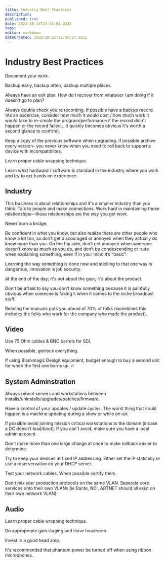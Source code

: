 ```yaml
---
title: Industry Best Practices
description: 
published: true
date: 2022-10-14T23:13:01.332Z
tags: 
editor: markdown
dateCreated: 2022-10-12T22:59:57.565Z
---
```


# Industry Best Practices

Document your work.

Backup early, backup often, backup multiple places.

Always have an exit plan. How do I recover from whatever I am doing if it doesn’t go to plan?
 
Always double check you're recording. If possible have a backup record. (As an excercise, consider how much it would cost / how much work it would take to re-create the program/performance if the record didn't happen or the record failed... it quickly becomes obvious it's worth a second glance to confirm).

Keep a copy of the previous software when upgrading. If possible archive every version– you never know when you need to roll back to support a device with incompatibiltes.

Learn proper cable wrapping technique.

Learn what hardward / software is standard in the industry where you work and try to get hands on experience.

## Industry

This business is about relationships and it's a smaller industry than you think. Talk to people and make connections. Work hard in maintaining those relationships—those relationships are the way you get work.

Never burn a bridge.

Be confident in what you know, but also realize there are other people who know a lot too, so don’t get discouraged or annoyed when they actually do know more than you.
On the flip side, don’t get annoyed when someone doesn’t know as much as you do, and don’t be condescending or rude when explaining something, even if in your mind it’s “basic”.

Learning the way something is done now and sticking to that one way is dangerous, innovation is job security.

At the end of the day; it's not about the gear, it's about the product.

Don't be afraid to say you don't know something because it is painfully obvious when someone is faking it when it comes to the niche broadcast stuff.

Reading the manuals puts you ahead of 70% of folks (sometimes this includes the folks who work for the company who made the product).

## Video
 
Use 75 Ohm cables & BNC barrels for SDI.

When possible, genlock everything.

If using Blackmagic Design equipment, budget enough to buy a second unit for when the first one burns up. 🔥

## System Adminstration
Always reboot servers and workstations between installs/uninstalls/upgrades/patches/firmware.

Have a control of your updates / update cycles. The worst thing that could happen is a machine updating during a show or while on-air.

If possible avoid joining mission critical workstations to the domain (incase a DC doesn’t load/boot). If you can't avoid, make sure you have a local admin account.

Don’t make more than one large change at once to make rollback easier to determine.

Try to keep your devices at fixed IP addressing. Either set the IP statically or use a reservervation on your DHCP server.

Test your network cables. When possible certify them.

Don't mix your production protocols on the same VLAN. Seperate core services onto their own VLANs (ie Dante, NDI, ARTNET should all exist on their own network VLAN)

## Audio
Learn proper cable wrapping technique.

Do appropreate gain staging and leave headroom.

Invest in a good head amp.

It's recommended that phantom power be turned off when using ribbon microphones.

